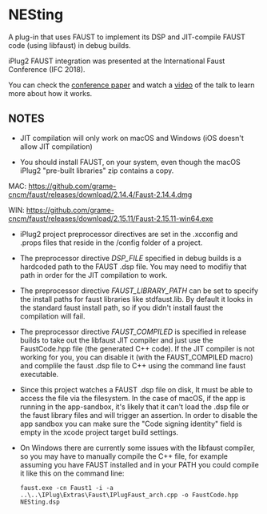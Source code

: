 # NESting
A plug-in that uses FAUST to implement its DSP and JIT-compile FAUST code (using libfaust) in debug builds.

iPlug2 FAUST integration was presented at the International Faust Conference (IFC 2018).

You can check the [conference paper](https://github.com/iPlug2/iPlug2/raw/master/Documentation/Papers/IFC2018.pdf) and watch a [video](https://youtu.be/SLHGxBYeID4) of the talk to learn more about how it works.

## NOTES
* JIT compilation will only work on macOS and Windows (iOS doesn't allow JIT compilation)

* You should install FAUST, on your system, even though the macOS iPlug2 "pre-built libraries" zip contains a copy.

MAC: https://github.com/grame-cncm/faust/releases/download/2.14.4/Faust-2.14.4.dmg

WIN: https://github.com/grame-cncm/faust/releases/download/2.15.11/Faust-2.15.11-win64.exe

* iPlug2 project preprocessor directives are set in the .xcconfig and .props files that reside in the /config folder of a project.

* The preprocessor directive *DSP_FILE* specified in debug builds is a hardcoded path to the FAUST .dsp file. You may need to modifiy that path in order for the JIT compilation to work.

* The preprocessor directive *FAUST_LIBRARY_PATH* can be set to specify the install paths for faust libraries like stdfaust.lib. By default it looks in the standard faust install path, so if you didn't install faust the compilation will fail.

* The preprocessor directive *FAUST_COMPILED* is specified in release builds to take out the libfaust JIT compiler and just use the FaustCode.hpp file (the generated C++ code). If the JIT compiler is not working for you, you can disable it (with the FAUST_COMPILED macro) and complile the faust .dsp file to C++ using the command line faust executable.

* Since this project watches a FAUST .dsp file on disk, It must be able to access the file via the filesystem. In the case of macOS, if the app is running in the app-sandbox, it's likely that it can't load the .dsp file or the faust library files and will trigger an assertion. In order to disable the app sandbox you can make sure the "Code signing identity" field is empty in the xcode project target build settings.

* On Windows there are currently some issues with the libfaust compiler, so you may have to manually compile the C++ file, for example assuming you have FAUST installed and in your PATH you could compile it like this on the command line:

    ```faust.exe -cn Faust1 -i -a ..\..\IPlug\Extras\Faust\IPlugFaust_arch.cpp -o FaustCode.hpp NESting.dsp```
